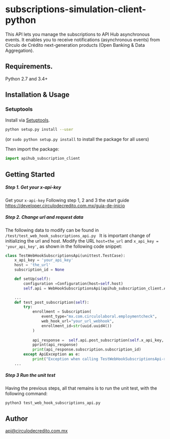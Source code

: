 # subscriptions-simulation-client-python
This API lets you manage the subscriptions to API Hub asynchronous events. It enables you to receive notifications (asynchronous events) from Círculo de Crédito next-generation products (Open Banking & Data Aggregation).

## Requirements.

Python 2.7 and 3.4+

## Installation & Usage

### Setuptools

Install via [Setuptools](http://pypi.python.org/pypi/setuptools).

```sh
python setup.py install --user
```
(or `sudo python setup.py install` to install the package for all users)

Then import the package:
```python
import apihub_subscription_client
```

## Getting Started
##### Step 1. Get your x-api-key
Get your ```x-api-key``` Following step 1, 2 and 3 the start guide https://developer.circulodecredito.com.mx/guia-de-inicio

##### Step 2. Change url and request data

The following data to modify can be found in ```/test/test_web_hook_subscriptions_api.py ``` It is important change of initializing the url and host. Modify the URL ```host=the_url```  and ```x_api_key = 'your_api_key'```, as shown in the following code snippet:

```python
class TestWebHookSubscriptionsApi(unittest.TestCase):
    x_api_key = 'your_api_key'
    host = 'the_url'
    subscription_id = None

    def setUp(self):
        configuration =Configuration(host=self.host)        
        self.api = WebHookSubscriptionsApi(apihub_subscription_client.ApiClient(configuration))  # noqa: E501

    ...
    def test_post_subscription(self):        
        try:     
            enrollment = Subscription(
                event_type="mx.com.circulolaboral.employmentcheck",
                web_hook_url="your_url_webhook",
                enrollment_id=str(uuid.uuid4())
            )
           
            api_response =  self.api.post_subscription(self.x_api_key, enrollment)
            pprint(api_response)
            print(api_response.subscription.subscription_id)
        except ApiException as e:
            print("Exception when calling TestWebHookSubscriptionsApi->test_post_subscription: %s\n" % e)
    ...

```

##### Step 3 Run the unit test

Having the previous steps, all that remains is to run the unit test, with the following command:

```sh
python3 test_web_hook_subscriptions_api.py
```
## Author

api@circulodecredito.com.mx

